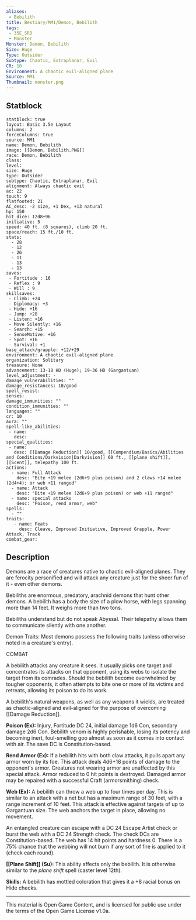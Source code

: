 ```yaml
---
aliases:
 - Bebilith
title: Bestiary/MM1/Demon, Bebilith
tags: 
 - 35E_SRD
 - Monster
Monster: Demon, Bebilith
Size: Huge
Type: Outsider
Subtype: Chaotic, Extraplanar, Evil
CR: 10
Environnent: A chaotic evil-aligned plane
Source: MM1
Thumbnail: monster.png
---
```


## Statblock

```statblock
statblock: true
layout: Basic 3.5e Layout
columns: 2
forceColumns: true
source: MM1 
name: Demon, Bebilith
image: [[Demon, Bebilith.PNG]]
race: Demon, Bebilith
class: 
level: 
size: Huge
type: Outsider
subtype: Chaotic, Extraplanar, Evil
alignment: Always chaotic evil
ac: 22
touch: 9
flatfooted: 21
AC_desc: -2 size, +1 Dex, +13 natural
hp: 150
hit_dice: 12d8+96
initiative: 5
speed: 40 ft. (8 squares), climb 20 ft.
space/reach: 15 ft./10 ft.
stats:
  - 28
  - 12
  - 26
  - 11
  - 13
  - 13
saves:
 - Fortitude : 16
 - Reflex : 9
 - Will : 9
skillsaves:
 - Climb: +24
 - Diplomacy: +3
 - Hide: +16
 - Jump: +28
 - Listen: +16
 - Move Silently: +16
 - Search: +15
 - SenseMotive: +16
 - Spot: +16
 - Survival: +1
base_attack/grapple: +12/+29
environment: A chaotic evil-aligned plane
organization: Solitary
treasure: None
advancement: 13-18 HD (Huge); 19-36 HD (Gargantuan)
level_adjustment: -
damage_vulnerabilities: ""
damage_resistances: 10/good
spell_resist: 
senses: 
damage_immunities: ""
condition_immunities: ""
languages: ""
cr: 10
aura: ""
spell-like_abilities:
 - name: 
   desc: 
special_qualities:
 - name:
   desc: [[Damage Reduction]] 10/good, [[Compendium/Basics/Abilities and Conditions/Darkvision|Darkvision]] 60 ft., [[plane shift]], [[Scent]], telepathy 100 ft.
actions:
  - name: Full Attack
    desc: "Bite +19 melee (2d6+9 plus poison) and 2 claws +14 melee (2d4+4); or web +11 ranged"
  - name: Attack
    desc: "Bite +19 melee (2d6+9 plus poison) or web +11 ranged"
  - name: special attacks
    desc: "Poison, rend armor, web"
spells:
  - ""
traits:
   - name: Feats
     desc: Cleave, Improved Initiative, Improved Grapple, Power Attack, Track
combat_gear:  
```

## Description



Demons are a race of creatures native to chaotic evil-aligned planes. They are ferocity personified and will attack any creature just for the sheer fun of it - even other demons.

Bebiliths are enormous, predatory, arachnid demons that hunt other demons. A bebilith has a body the size of a plow horse, with legs spanning more than 14 feet. It weighs more than two tons.

Bebiliths understand but do not speak Abyssal. Their telepathy allows them to communicate silently with one another.

Demon Traits: Most demons possess the following traits (unless otherwise noted in a creature's entry).

COMBAT

A bebilith attacks any creature it sees. It usually picks one target and concentrates its attacks on that opponent, using its webs to isolate the target from its comrades. Should the bebilith become overwhelmed by tougher opponents, it often attempts to bite one or more of its victims and retreats, allowing its poison to do its work.

A bebilith's natural weapons, as well as any weapons it wields, are treated as chaotic-aligned and evil-aligned for the purpose of overcoming [[Damage Reduction]].


**Poison (Ex):** Injury, Fortitude DC 24, initial damage 1d6 Con, secondary damage 2d6 Con. Bebilith venom is highly perishable, losing its potency and becoming inert, foul-smelling goo almost as soon as it comes into contact with air. The save DC is Constitution-based.


**Rend Armor (Ex):** If a bebilith hits with both claw attacks, it pulls apart any armor worn by its foe. This attack deals 4d6+18 points of damage to the opponent's armor. Creatures not wearing armor are unaffected by this special attack. Armor reduced to 0 hit points is destroyed. Damaged armor may be repaired with a successful Craft (armorsmithing) check.


**Web (Ex):** A bebilith can throw a web up to four times per day. This is similar to an attack with a net but has a maximum range of 30 feet, with a range increment of 10 feet. This attack is effective against targets of up to Gargantuan size. The web anchors the target in place, allowing no movement.

An entangled creature can escape with a DC 24 Escape Artist check or burst the web with a DC 24 Strength check. The check DCs are Constitution-based. The web has 14 hit points and hardness 0. There is a 75% chance that the webbing will not burn if any sort of fire is applied to it (check each round).


**[[Plane Shift]] (Su):** This ability affects only the bebilith. It is otherwise similar to the *plane shift* spell (caster level 12th).


**Skills:** A bebilith has mottled coloration that gives it a +8 racial bonus on Hide checks.

---

This material is Open Game Content, and is licensed for public use under the terms of the Open Game License v1.0a.
